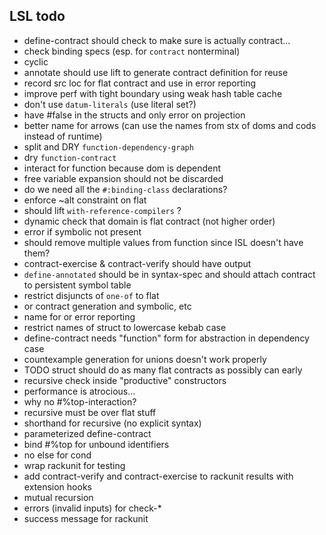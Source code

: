 ## LSL todo

* define-contract should check to make sure is actually contract...
* check binding specs (esp. for `contract` nonterminal)
* cyclic
* annotate should use lift to generate contract definition for reuse
* record src loc for flat contract and use in error reporting
* improve perf with tight boundary using weak hash table cache
* don't use `datum-literals` (use literal set?)
* have #false in the structs and only error on projection
* better name for arrows (can use the names from stx of doms and cods instead of runtime)
* split and DRY `function-dependency-graph`
* dry `function-contract`
* interact for function because dom is dependent
* free variable expansion should not be discarded
* do we need all the `#:binding-class` declarations?
* enforce ~alt constraint on flat
* should lift `with-reference-compilers` ?
* dynamic check that domain is flat contract (not higher order)
* error if symbolic not present
* should remove multiple values from function since ISL doesn't have them?
* contract-exercise & contract-verify should have output
* `define-annotated` should be in syntax-spec and should attach contract to persistent symbol table
* restrict disjuncts of `one-of` to flat
* or contract generation and symbolic, etc
* name for or error reporting
* restrict names of struct to lowercase kebab case
* define-contract needs "function" form for abstraction in dependency case
* countexample generation for unions doesn't work properly
* TODO struct should do as many flat contracts as possibly can early
* recursive check inside "productive" constructors
* performance is atrocious...
* why no #%top-interaction?
* recursive must be over flat stuff
* shorthand for recursive (no explicit syntax)
* parameterized define-contract
* bind #%top for unbound identifiers
* no else for cond
* wrap rackunit for testing
* add contract-verify and contract-exercise to rackunit results with extension hooks
* mutual recursion
* errors (invalid inputs) for check-*
* success message for rackunit
